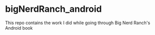 bigNerdRanch_android
====================

This repo contains the work I did while going through Big Nerd Ranch's Android book
